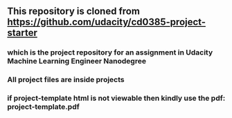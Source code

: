 ## This repository is cloned from https://github.com/udacity/cd0385-project-starter
### which is the project repository for an assignment in Udacity Machine Learning Engineer Nanodegree
### All project files are inside projects
### if project-template html is not viewable then kindly use the pdf: project-template.pdf